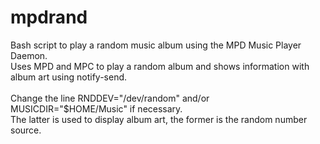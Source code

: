 # mpdrand
Bash script to play a random music album using the MPD Music Player Daemon.
<br>
Uses MPD and MPC to play a random album and shows information with album art using notify-send.<br>
<br>
Change the line RNDDEV="/dev/random" and/or MUSICDIR="$HOME/Music" if necessary.<br>
The latter is used to display album art, the former is the random number source.

